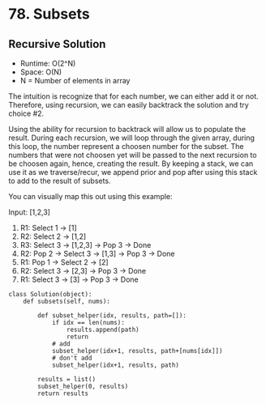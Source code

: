 # 78. Subsets

## Recursive Solution
- Runtime: O(2^N)
- Space: O(N)
- N = Number of elements in array

The intuition is recognize that for each number, we can either add it or not.
Therefore, using recursion, we can easily backtrack the solution and try choice #2.

Using the ability for recursion to backtrack will allow us to populate the result.
During each recursion, we will loop through the given array, during this loop, the number represent a choosen number for the subset.
The numbers that were not choosen yet will be passed to the next recursion to be choosen again, hence, creating the result.
By keeping a stack, we can use it as we traverse/recur, we append prior and pop after using this stack to add to the result of subsets.

You can visually map this out using this example:

Input: [1,2,3]

1. R1: Select 1 -> [1]
2. R2: Select 2 -> [1,2]
3. R3: Select 3 -> [1,2,3] -> Pop 3 -> Done
5. R2: Pop 2 -> Select 3 -> [1,3] -> Pop 3 -> Done
7. R1: Pop 1 -> Select 2 -> [2]
8. R2: Select 3 -> [2,3] -> Pop 3 -> Done
9. R1: Select 3 -> [3] -> Pop 3 -> Done

```
class Solution(object):
    def subsets(self, nums):
        
        def subset_helper(idx, results, path=[]):
            if idx == len(nums):
                results.append(path)
                return
            # add
            subset_helper(idx+1, results, path+[nums[idx]])
            # don't add
            subset_helper(idx+1, results, path)
            
        results = list()
        subset_helper(0, results)
        return results
```
